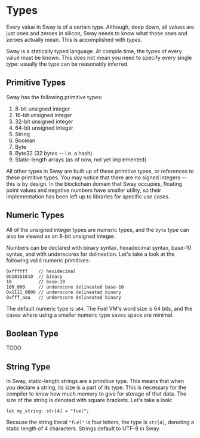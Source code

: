 # Types
Every value in Sway is of a certain type. Although, deep down, all values are just ones and zeroes in silicon, Sway needs to know what those ones and zeroes actually mean. This is accomplished with _types_.

Sway is a statically typed language. At compile time, the types of every value must be known. This does not mean you need to specify every single type: usually the type can be reasonably inferred. 

## Primitive Types
Sway has the following primitive types:
1. 8-bit unsigned integer
1. 16-bit unsigned integer
1. 32-bit unsigned integer
1. 64-bit unsigned integer
1. String
1. Boolean
1. Byte
1. Byte32 (32 bytes -- i.e. a hash)
1. Static-length arrays (as of now, not yet implemented)

All other types in Sway are built up of these primitive types, or references to these primitive types. You may notice that there are no signed integers -- this is by design. In the blockchain domain that Sway occupies, floating point values and negative numbers have smaller utility, so their implementation has been left up to libraries for specific use cases.

## Numeric Types
All of the unsigned integer types are numeric types, and the `byte` type can also be viewed as an 8-bit unsigned integer. 

Numbers can be declared with binary syntax, hexadecimal syntax, base-10 syntax, and with underscores for delineation. Let's take a look at the following valid numeric primitives:
```
0xffffff    // hexidecimal
0b10101010  // binary
10          // base-10
100_000     // underscore delineated base-10
0x1111_0000 // underscore delineated binary
0xfff_aaa   // underscore delineated binary
```

The default numeric type is `u64`. The Fuel VM's word size is 64 bits, and the cases where using a smaller numeric type saves space are minimal.

## Boolean Type
TODO

## String Type
In Sway, static-length strings are a primitive type. This means that when you declare a string, its size is a part of its type. This is necessary for the compiler to know how much memory to give for storage of that data. The size of the string is denoted with square brackets. Let's take a look:
```
let my_string: str[4] = "fuel";
```
Because the string literal `"fuel"` is four letters, the type is `str[4]`, denoting a static length of 4 characters. Strings default to UTF-8 in Sway. 
